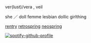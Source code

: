 ver(lust)/vera , veil

she ／ doll femme lesbian dollic girlthing
  
[rentry](https://rentry.co/verIust) [retrospring](https://retrospring.net/@catalan) [neospring](https://neospring.org/@catalan)

[![spotify-github-profile](https://spotify-github-profile.kittinanx.com/api/view?uid=314mkicxlkkdu2xbfq5sn4qlspni&cover_image=true&theme=default&show_offline=false&background_color=504949&interchange=false&bar_color=9fad7f)](https://github.com/kittinan/spotify-github-profile)
